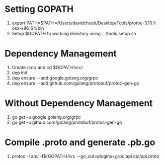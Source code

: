 # **Setting GOPATH**
1. export PATH=$PATH=/Users/davidcheah/Desktop/Tools/protoc-3.10.1-osx-x86_64/bin
2. Setup $GOPATH to working directory using . ./tools.setup.sh

# **Dependency Management**
1. Create /src/<domain> and cd $GOPATH/src/<domain>
2. dep init 
3. dep ensure --add google.golang.org/grpc
4. dep ensure --add github.com/golang/protobuf/protoc-gen-go

# **Without Dependency Management**
1. go get -u google.golang.org/grpc
2. go get -u github.com/golang/protobuf/protoc-gen-go

# **Compile .proto and generate .pb.go**
1. protoc -I api/     -I${GOPATH}/src     --go_out=plugins=grpc:api     api/api.proto
